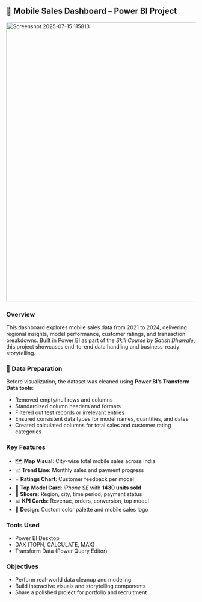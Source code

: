 ## 📱 Mobile Sales Dashboard – Power BI Project
<img width="1311" height="743" alt="Screenshot 2025-07-15 115813" src="https://github.com/user-attachments/assets/6e7fe61a-363d-49d5-84cb-6c866827d7de" />


### Overview
This dashboard explores mobile sales data from 2021 to 2024, delivering regional insights, model performance, customer ratings, and transaction breakdowns. Built in Power BI as part of the *Skill Course by Satish Dhawale*, this project showcases end-to-end data handling and business-ready storytelling.

### 🧹 Data Preparation
Before visualization, the dataset was cleaned using **Power BI’s Transform Data tools**:
- Removed empty/null rows and columns  
- Standardized column headers and formats  
- Filtered out test records or irrelevant entries  
- Ensured consistent data types for model names, quantities, and dates  
- Created calculated columns for total sales and customer rating categories

### Key Features
- 🗺️ **Map Visual**: City-wise total mobile sales across India  
- 📈 **Trend Line**: Monthly sales and payment progress  
- ⭐ **Ratings Chart**: Customer feedback per model  
- 🥇 **Top Model Card**: _iPhone SE_ with **1430 units sold**  
- 🎯 **Slicers**: Region, city, time period, payment status  
- 📊 **KPI Cards**: Revenue, orders, conversion, top model  
- 🎨 **Design**: Custom color palette and mobile sales logo

### Tools Used
- Power BI Desktop  
- DAX (TOPN, CALCULATE, MAX)  
- Transform Data (Power Query Editor)

### Objectives
- Perform real-world data cleanup and modeling  
- Build interactive visuals and storytelling components  
- Share a polished project for portfolio and recruitment

